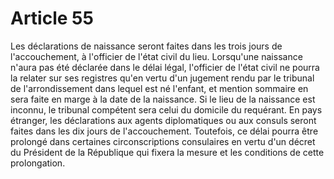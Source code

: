 # Article 55

Les déclarations de naissance seront faites dans les trois jours de l'accouchement, à l'officier de l'état civil du lieu.   Lorsqu'une naissance n'aura pas été déclarée dans le délai légal, l'officier de l'état civil ne pourra la relater sur ses registres qu'en vertu d'un jugement rendu par le tribunal de l'arrondissement dans lequel est né l'enfant, et mention sommaire en sera faite en marge à la date de la naissance. Si le lieu de la naissance est inconnu, le tribunal compétent sera celui du domicile du requérant.   En pays étranger, les déclarations aux agents diplomatiques ou aux consuls seront faites dans les dix jours de l'accouchement. Toutefois, ce délai pourra être prolongé dans certaines circonscriptions consulaires en vertu d'un décret du Président de la République qui fixera la mesure et les conditions de cette prolongation.